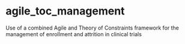 agile_toc_management
====================

Use of a combined Agile and Theory of Constraints framework for the management of enrollment and attrition in clinical trials